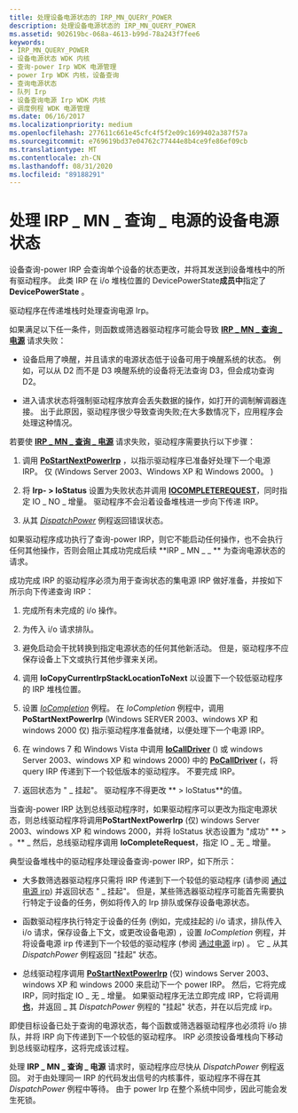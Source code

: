 ```yaml
---
title: 处理设备电源状态的 IRP_MN_QUERY_POWER
description: 处理设备电源状态的 IRP_MN_QUERY_POWER
ms.assetid: 902619bc-068a-4613-b99d-78a243f7fee6
keywords:
- IRP_MN_QUERY_POWER
- 设备电源状态 WDK 内核
- 查询-power Irp WDK 电源管理
- power Irp WDK 内核，设备查询
- 查询电源状态
- 队列 Irp
- 设备查询电源 Irp WDK 内核
- 调度例程 WDK 电源管理
ms.date: 06/16/2017
ms.localizationpriority: medium
ms.openlocfilehash: 277611c661e45cfc4f5f2e09c1699402a387f57a
ms.sourcegitcommit: e769619bd37e04762c77444e8b4ce9fe86ef09cb
ms.translationtype: MT
ms.contentlocale: zh-CN
ms.lasthandoff: 08/31/2020
ms.locfileid: "89188291"
---
```

# <a name="handling-irp_mn_query_power-for-device-power-states"></a>处理 IRP \_ MN \_ 查询 \_ 电源的设备电源状态





设备查询-power IRP 会查询单个设备的状态更改，并将其发送到设备堆栈中的所有驱动程序。 此类 IRP 在 i/o 堆栈位置的 DevicePowerState**成员中**指定了**DevicePowerState** 。

驱动程序在传递堆栈时处理查询电源 Irp。

如果满足以下任一条件，则函数或筛选器驱动程序可能会导致 [**IRP \_ MN \_ 查询 \_ 电源**](./irp-mn-query-power.md) 请求失败：

-   设备启用了唤醒，并且请求的电源状态低于设备可用于唤醒系统的状态。 例如，可以从 D2 而不是 D3 唤醒系统的设备将无法查询 D3，但会成功查询 D2。

-   进入请求状态将强制驱动程序放弃会丢失数据的操作，如打开的调制解调器连接。 出于此原因，驱动程序很少导致查询失败;在大多数情况下，应用程序会处理这种情况。

若要使 [**IRP \_ MN \_ 查询 \_ 电源**](./irp-mn-query-power.md) 请求失败，驱动程序需要执行以下步骤：

1.  调用 [**PoStartNextPowerIrp**](/windows-hardware/drivers/ddi/ntifs/nf-ntifs-postartnextpowerirp) ，以指示驱动程序已准备好处理下一个电源 IRP。 仅 (Windows Server 2003、Windows XP 和 Windows 2000。 ) 

2.  将 **Irp- &gt; IoStatus** 设置为失败状态并调用 [**IOCOMPLETEREQUEST**](/windows-hardware/drivers/ddi/wdm/nf-wdm-iocompleterequest)，同时指定 IO \_ NO \_ 增量。 驱动程序不会沿着设备堆栈进一步向下传递 IRP。

3.  从其 [*DispatchPower*](/windows-hardware/drivers/ddi/wdm/nc-wdm-driver_dispatch) 例程返回错误状态。

如果驱动程序成功执行了查询-power IRP，则它不能启动任何操作，也不会执行任何其他操作，否则会阻止其成功完成后续 **IRP \_ MN \_ \_ ** 为查询电源状态的请求。

成功完成 IRP 的驱动程序必须为用于查询状态的集电源 IRP 做好准备，并按如下所示向下传递查询 IRP：

1.  完成所有未完成的 i/o 操作。

2.  为传入 i/o 请求排队。

3.  避免启动会干扰转换到指定电源状态的任何其他新活动。 但是，驱动程序不应保存设备上下文或执行其他步骤来关闭。

4.  调用 **IoCopyCurrentIrpStackLocationToNext** 以设置下一个较低驱动程序的 IRP 堆栈位置。

5.  设置 [*IoCompletion*](/windows-hardware/drivers/ddi/wdm/nc-wdm-io_completion_routine) 例程。 在 *IoCompletion* 例程中，调用 **PoStartNextPowerIrp** (Windows SERVER 2003、windows XP 和 windows 2000 仅) 指示驱动程序准备就绪，以便处理下一个电源 IRP。

6.  在 windows 7 和 Windows Vista 中调用 [**IoCallDriver**](/windows-hardware/drivers/ddi/wdm/nf-wdm-iocalldriver) () 或 windows Server 2003、windows XP 和 windows 2000) 中的 [**PoCallDriver**](/windows-hardware/drivers/ddi/ntifs/nf-ntifs-pocalldriver) (，将 query IRP 传递到下一个较低版本的驱动程序。 不要完成 IRP。

7.  返回状态为 " \_ 挂起"。 驱动程序不得更改 ** &gt; IoStatus**的值。

当查询-power IRP 达到总线驱动程序时，如果驱动程序可以更改为指定电源状态，则总线驱动程序将调用**PoStartNextPowerIrp** (仅) windows Server 2003、windows XP 和 windows 2000，并将 IoStatus 状态设置为 "成功" ** &gt; 。** \_ 然后，总线驱动程序调用 **IoCompleteRequest**，指定 IO \_ 无 \_ 增量。

典型设备堆栈中的驱动程序处理设备查询-power IRP，如下所示：

-   大多数筛选器驱动程序只需将 IRP 传递到下一个较低的驱动程序 (请参阅 [通过电源 irp](passing-power-irps.md)) 并返回状态 " \_ 挂起"。 但是，某些筛选器驱动程序可能首先需要执行特定于设备的任务，例如将传入的 Irp 排队或保存设备电源状态。

-   函数驱动程序执行特定于设备的任务 (例如，完成挂起的 i/o 请求，排队传入 i/o 请求，保存设备上下文，或更改设备电源) ，设置 *IoCompletion* 例程，并将设备电源 irp 传递到下一个较低的驱动程序 (参阅 [通过电源](passing-power-irps.md) irp) 。 它 \_ 从其 *DispatchPower* 例程返回 "挂起" 状态。

-   总线驱动程序调用 [**PoStartNextPowerIrp**](/windows-hardware/drivers/ddi/ntifs/nf-ntifs-postartnextpowerirp) (仅) windows Server 2003、windows XP 和 windows 2000 来启动下一个 power IRP。 然后，它将完成 IRP，同时指定 IO \_ 无 \_ 增量。 如果驱动程序无法立即完成 IRP，它将调用 [**也**](/windows-hardware/drivers/ddi/wdm/nf-wdm-iomarkirppending)，并返回 \_ 其 *DispatchPower* 例程的 "挂起" 状态，并在以后完成 irp。

即使目标设备已处于查询的电源状态，每个函数或筛选器驱动程序也必须将 i/o 排队，并将 IRP 向下传递到下一个较低的驱动程序。 IRP 必须按设备堆栈向下移动到总线驱动程序，这将完成该过程。

处理 **IRP \_ MN \_ 查询 \_ 电源** 请求时，驱动程序应尽快从 *DispatchPower* 例程返回。 对于由处理同一 IRP 的代码发出信号的内核事件，驱动程序不得在其 *DispatchPower* 例程中等待。 由于 power Irp 在整个系统中同步，因此可能会发生死锁。

 

